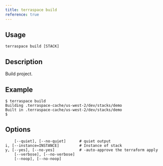 ```yaml
---
title: terraspace build
reference: true
---
```


## Usage

    terraspace build [STACK]

## Description

Build project.

## Example

    $ terraspace build
    Building .terraspace-cache/us-west-2/dev/stacks/demo
    Built in .terraspace-cache/us-west-2/dev/stacks/demo
    $


## Options

```
    [--quiet], [--no-quiet]      # quiet output
i, [--instance=INSTANCE]         # Instance of stack
y, [--yes], [--no-yes]           # -auto-approve the terraform apply
    [--verbose], [--no-verbose]  
    [--noop], [--no-noop]        
```

